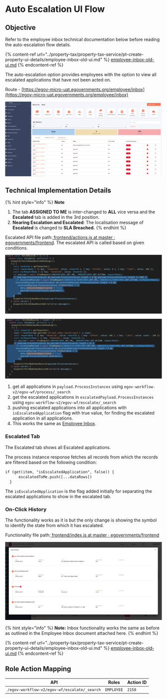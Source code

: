 # Auto Escalation UI Flow

## **Objective**

Refer to the employee inbox technical documentation below before reading the auto-escalation flow details.

{% content-ref url="../property-tax/property-tax-service/pt-create-property-ui-details/employee-inbox-old-ui.md" %}
[employee-inbox-old-ui.md](../property-tax/property-tax-service/pt-create-property-ui-details/employee-inbox-old-ui.md)
{% endcontent-ref %}

The auto-escalation option provides employees with the option to view all escalated applications that have not been acted on.

Route - [https://egov-micro-uat.egovernments.org/employee/inbox](https://egov-micro-uat.egovernments.org/employee/inbox)

![](<../../../.gitbook/assets/image (133) (1).png>)

## **Technical Implementation Details**

{% hint style="info" %}
**Note**

1. The tab **ASSIGNED TO ME** is inter-changed to **ALL** vice versa and the **Escalated** tab is added in the 3rd position.
2. **Nearing Escalation and Escalated**: The localisation message of **Escalated** is changed to **SLA Breached.**
{% endhint %}

Escalated API file path:[ <img src="https://github.com/fluidicon.png" alt="" data-size="line">frontend/actions.js at master · egovernments/frontend](https://github.com/egovernments/frontend/blob/master/web/rainmaker/dev-packages/egov-ui-kit-dev/src/redux/app/actions.js). The escalated API is called based on given conditions.

![](<../../../.gitbook/assets/image (129) (1).png>)

![](<../../../.gitbook/assets/image (219).png>)

1. get all applications in `payload.ProcessInstances` using `egov-workflow-v2/egov-wf/process/_search`
2. get the escalated applications in `escalatedPayload.ProcessInstances` using `egov-workflow-v2/egov-wf/escalate/_search`
3. pushing escalated applications into all applications with `isEscalatedApplication` flag with true value, for finding the escalated application in all applications.
4. This works the same as [Employee Inbox](https://digit-discuss.atlassian.net/wiki/spaces/EGR/pages/1004437517).

### **Escalated Tab**

The Escalated tab shows all Escalated applications.

The process instance response fetches all records from which the records are filtered based on the following condition:

```
if (get(item, "isEscalatedApplication", false)) {
      escalatedToMe.push([...dataRows])
  }
```

The `isEscalatedApplication` is the flag added initially for separating the escalated applications to show in the escalated tab.

### On-Click History

The functionality works as it is but the only change is showing the symbol to identify the state from which it has escalated.

Functionality file path:[ <img src="https://github.com/fluidicon.png" alt="" data-size="line">frontend/index.js at master · egovernments/frontend](https://github.com/egovernments/frontend/blob/master/web/rainmaker/packages/employee/src/modules/employee/Inbox/components/Table/index.js)

![](<../../../.gitbook/assets/image (227) (1).png>)

{% hint style="info" %}
**Note:** Inbox functionality works the same as before as outlined in the Employee Inbox document attached here.
{% endhint %}

{% content-ref url="../property-tax/property-tax-service/pt-create-property-ui-details/employee-inbox-old-ui.md" %}
[employee-inbox-old-ui.md](../property-tax/property-tax-service/pt-create-property-ui-details/employee-inbox-old-ui.md)
{% endcontent-ref %}

## **Role Action Mapping**

| API                                          | Roles      | Action ID |
| -------------------------------------------- | ---------- | --------- |
| `/egov-workflow-v2/egov-wf/escalate/_search` | `EMPLOYEE` | `2150`    |
